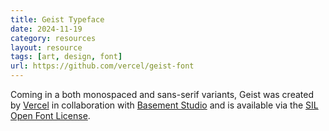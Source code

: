 ```yaml
---
title: Geist Typeface
date: 2024-11-19
category: resources
layout: resource
tags: [art, design, font]
url: https://github.com/vercel/geist-font
---
```



Coming in a both monospaced and sans-serif variants, Geist was created by [Vercel](https://vercel.com/design) in collaboration with [Basement Studio](https://basement.studio) and is available via the [SIL Open Font License](https://openfontlicense.org).